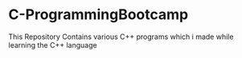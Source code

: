 # C-ProgrammingBootcamp
This Repository Contains various C++ programs which i made while learning the C++ language
